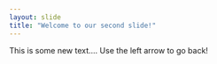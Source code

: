 ```yaml
---
layout: slide
title: "Welcome to our second slide!"
---
```

This is some new text....
Use the left arrow to go back!
